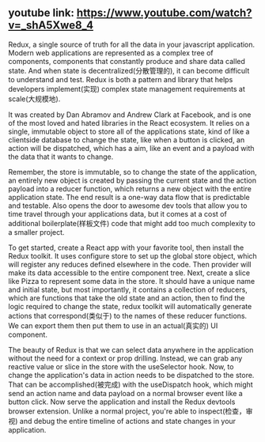 ## youtube link: https://www.youtube.com/watch?v=_shA5Xwe8_4

Redux, a single source of truth for all the data in your javascript application. Modern web applications are represented as a complex tree of components, components that constantly produce and share data called state. And when state is decentralized(分散管理的), it can become difficult to understand and test. Redux is both a pattern and library that helps developers implement(实现) complex state management requirements at scale(大规模地). 

It was created by Dan Abramov and Andrew Clark at Facebook, and is one of the most loved and hated libraries in the React ecosystem. It relies on a single, immutable object to store all of the applications state, kind of like a clientside database to change the state, like when a button is clicked, an action will be dispatched, which has a aim, like an event and a payload with the data that it wants to change. 

Remember, the store is immutable, so to change the state of the application, an entirely new object is created by passing the current state and the action payload into a reducer function, which returns a new object with the entire application state. The end result is a one-way data flow that is predictable and testable. Also opens the door to awesome dev tools that allow you to time travel through your applications data, but it comes at a cost of additional boilerplate(样板文件) code that might add too much complexity to a smaller project. 

To get started, create a React app with your favorite tool, then install the Redux toolkit. It uses configure store to set up the global store object, which will register any reduces defined elsewhere in the code. Then provider will make its data accessible to the entire component tree. Next, create a slice like Pizza to represent some data in the store. It should have a unique name and initial state, but most importantly, it contains a collection of reducers, which are functions that take the old state and an action, then to find the logic required to change the state, redux toolkit will automatically generate actions that correspond(类似于) to the names of these reducer functions. We can export them then put them to use in an actual(真实的) UI component.

The beauty of Redux is that we can select data anywhere in the application without the need for a context or prop drilling. Instead, we can grab any reactive value or slice in the store with the useSelector hook. Now, to change the application's data in action needs to be dispatched to the store. That can be accomplished(被完成) with the useDispatch hook, which might send an action name and data payload on a normal browser event like a button click. Now serve the application and install the Redux devtools browser extension. Unlike a normal project, you're able to inspect(检查，审视) and debug the entire timeline of actions and state changes in your application.
